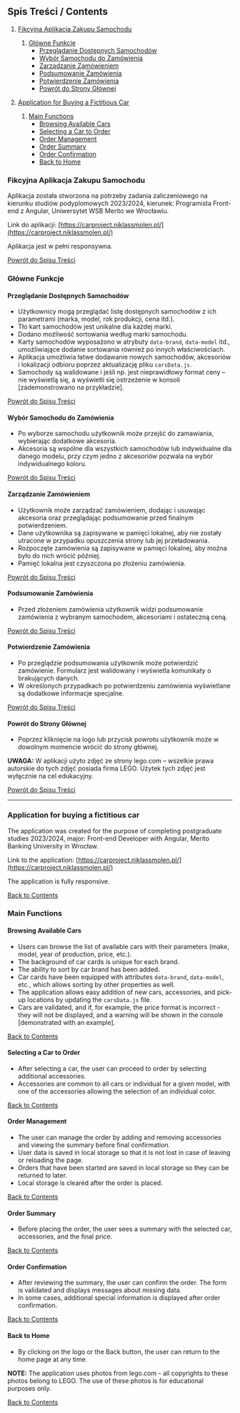 ## Spis Treści / Contents

1. [Fikcyjna Aplikacja Zakupu Samochodu](#fikcyjna-aplikacja-zakupu-samochodu)

   1. [Główne Funkcje](#główne-funkcje)
      - [Przeglądanie Dostępnych Samochodów](#przeglądanie-dostępnych-samochodów)
      - [Wybór Samochodu do Zamówienia](#wybór-samochodu-do-zamówienia)
      - [Zarządzanie Zamówieniem](#zarządzanie-zamówieniem)
      - [Podsumowanie Zamówienia](#podsumowanie-zamówienia)
      - [Potwierdzenie Zamówienia](#potwierdzenie-zamówienia)
      - [Powrót do Strony Głównej](#powrót-do-strony-głównej)

2. [Application for Buying a Fictitious Car](#application-for-buying-a-fictitious-car)
   1. [Main Functions](#main-functions)
      - [Browsing Available Cars](#browsing-available-cars)
      - [Selecting a Car to Order](#selecting-a-car-to-order)
      - [Order Management](#order-management)
      - [Order Summary](#order-summary)
      - [Order Confirmation](#order-confirmation)
      - [Back to Home](#back-to-home)

### Fikcyjna Aplikacja Zakupu Samochodu

Aplikacja została stworzona na potrzeby zadania zaliczeniowego na kierunku studiów podyplomowych 2023/2024, kierunek: Programista Front-end z Angular, Uniwersytet WSB Merito we Wrocławiu.

Link do aplikacji: [https://carproject.niklassmolen.pl/](https://carproject.niklassmolen.pl/)

Aplikacja jest w pełni responsywna.

[Powrót do Spisu Treści](#spis-treści--contents)

### Główne Funkcje

#### Przeglądanie Dostępnych Samochodów

- Użytkownicy mogą przeglądać listę dostępnych samochodów z ich parametrami (marka, model, rok produkcji, cena itd.).
- Tło kart samochodów jest unikalne dla każdej marki.
- Dodano możliwość sortowania według marki samochodu.
- Karty samochodów wyposażono w atrybuty `data-brand`, `data-model` itd., umożliwiające dodanie sortowania również po innych właściwościach.
- Aplikacja umożliwia łatwe dodawanie nowych samochodów, akcesoriów i lokalizacji odbioru poprzez aktualizację pliku `carsData.js`.
- Samochody są walidowane i jeśli np. jest nieprawidłowy format ceny – nie wyświetlą się, a wyświetli się ostrzeżenie w konsoli [zademonstrowano na przykładzie].

[Powrót do Spisu Treści](#spis-treści--contents)

#### Wybór Samochodu do Zamówienia

- Po wyborze samochodu użytkownik może przejść do zamawiania, wybierając dodatkowe akcesoria.
- Akcesoria są wspólne dla wszystkich samochodów lub indywidualne dla danego modelu, przy czym jedno z akcesoriów pozwala na wybór indywidualnego koloru.

[Powrót do Spisu Treści](#spis-treści--contents)

#### Zarządzanie Zamówieniem

- Użytkownik może zarządzać zamówieniem, dodając i usuwając akcesoria oraz przeglądając podsumowanie przed finalnym potwierdzeniem.
- Dane użytkownika są zapisywane w pamięci lokalnej, aby nie zostały utracone w przypadku opuszczenia strony lub jej przeładowania.
- Rozpoczęte zamówienia są zapisywane w pamięci lokalnej, aby można było do nich wrócić później.
- Pamięć lokalna jest czyszczona po złożeniu zamówienia.

[Powrót do Spisu Treści](#spis-treści--contents)

#### Podsumowanie Zamówienia

- Przed złożeniem zamówienia użytkownik widzi podsumowanie zamówienia z wybranym samochodem, akcesoriami i ostateczną ceną.

[Powrót do Spisu Treści](#spis-treści--contents)

#### Potwierdzenie Zamówienia

- Po przeglądzie podsumowania użytkownik może potwierdzić zamówienie. Formularz jest walidowany i wyświetla komunikaty o brakujących danych.
- W określonych przypadkach po potwierdzeniu zamówienia wyświetlane są dodatkowe informacje specjalne.

[Powrót do Spisu Treści](#spis-treści--contents)

#### Powrót do Strony Głównej

- Poprzez kliknięcie na logo lub przycisk powrotu użytkownik może w dowolnym momencie wrócić do strony głównej.

**UWAGA:** W aplikacji użyto zdjęć ze strony lego.com – wszelkie prawa autorskie do tych zdjęć posiada firma LEGO. Użytek tych zdjęć jest wyłącznie na cel edukacyjny.

[Powrót do Spisu Treści](#spis-treści--contents)

---

### Application for buying a fictitious car

The application was created for the purpose of completing postgraduate studies 2023/2024, major: Front-end Developer with Angular, Merito Banking University in Wrocław.

Link to the application: [https://carproject.niklassmolen.pl/](https://carproject.niklassmolen.pl/)

The application is fully responsive.

[Back to Contents](#spis-treści--contents)

### Main Functions

#### Browsing Available Cars

- Users can browse the list of available cars with their parameters (make, model, year of production, price, etc.).
- The background of car cards is unique for each brand.
- The ability to sort by car brand has been added.
- Car cards have been equipped with attributes `data-brand`, `data-model`, etc., which allows sorting by other properties as well.
- The application allows easy addition of new cars, accessories, and pick-up locations by updating the `carsData.js` file.
- Cars are validated, and if, for example, the price format is incorrect - they will not be displayed, and a warning will be shown in the console [demonstrated with an example].

[Back to Contents](#spis-treści--contents)

#### Selecting a Car to Order

- After selecting a car, the user can proceed to order by selecting additional accessories.
- Accessories are common to all cars or individual for a given model, with one of the accessories allowing the selection of an individual color.

[Back to Contents](#spis-treści--contents)

#### Order Management

- The user can manage the order by adding and removing accessories and viewing the summary before final confirmation.
- User data is saved in local storage so that it is not lost in case of leaving or reloading the page.
- Orders that have been started are saved in local storage so they can be returned to later.
- Local storage is cleared after the order is placed.

[Back to Contents](#spis-treści--contents)

#### Order Summary

- Before placing the order, the user sees a summary with the selected car, accessories, and the final price.

[Back to Contents](#spis-treści--contents)

#### Order Confirmation

- After reviewing the summary, the user can confirm the order. The form is validated and displays messages about missing data.
- In some cases, additional special information is displayed after order confirmation.

[Back to Contents](#spis-treści--contents)

#### Back to Home

- By clicking on the logo or the Back button, the user can return to the home page at any time.

**NOTE:** The application uses photos from lego.com - all copyrights to these photos belong to LEGO. The use of these photos is for educational purposes only.

[Back to Contents](#spis-treści--contents)
